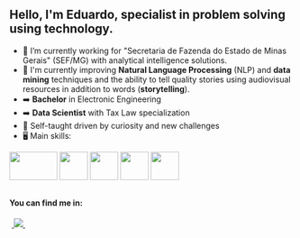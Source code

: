 ## Hello, I'm Eduardo, specialist in problem solving using technology.
- 🔭 I’m currently working for "Secretaria de Fazenda do Estado de Minas Gerais" (SEF/MG) with analytical intelligence solutions.
- 🌱 I'm currently improving **Natural Language Processing** (NLP) and **data mining** techniques and the ability to tell quality stories using audiovisual resources in addition to words (**storytelling**).
- :arrow_right: **Bachelor** in Electronic Engineering
- :arrow_right: **Data Scientist** with Tax Law specialization
- :running: Self-taught driven by curiosity and new challenges
- 🖥️ Main skills:
<div display="inline">
  <img width="85" height="50" src="https://upload.wikimedia.org/wikipedia/commons/thumb/1/10/SAS_logo_horiz.svg/1280px-SAS_logo_horiz.svg.png" />
  <img width="50" height="50" src="https://cdn.jsdelivr.net/gh/devicons/devicon/icons/spss/spss-original.svg" />
  <img width="50" height="50" src="https://cdn.jsdelivr.net/gh/devicons/devicon/icons/python/python-original-wordmark.svg" />
  <img width="50" height="50" src="https://cdn.jsdelivr.net/gh/devicons/devicon/icons/r/r-original.svg" />
  <img width="50" height="50" src="https://cdn.jsdelivr.net/gh/devicons/devicon/icons/docker/docker-original-wordmark.svg" />
</div>

##

#### You can find me in:
&nbsp;<a href="https://www.linkedin.com/in/eduardo-lossio/">
  <img src="https://img.shields.io/badge/linkedin-%230077B5.svg?style=for-the-badge&logo=linkedin&logoColor=white">
</a>&nbsp;

          
<!--
**elossio/elossio** is a ✨ _special_ ✨ repository because its `README.md` (this file) appears on your GitHub profile.

Here are some ideas to get you started:

- 🔭 I’m currently working on ...
- 🌱 I’m currently learning ...
- 👯 I’m looking to collaborate on ...
- 🤔 I’m looking for help with ...
- 💬 Ask me about ...
- 📫 How to reach me: ...
- 😄 Pronouns: ...
- ⚡ Fun fact: ...
-->
